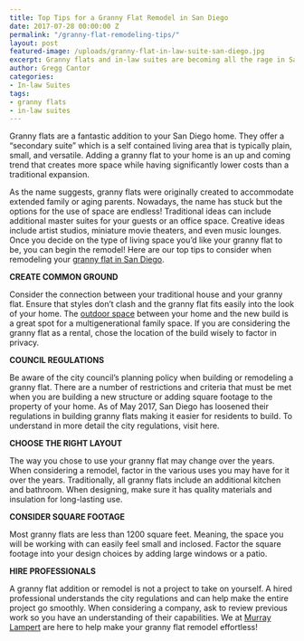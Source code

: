 ```yaml
---
title: Top Tips for a Granny Flat Remodel in San Diego
date: 2017-07-28 00:00:00 Z
permalink: "/granny-flat-remodeling-tips/"
layout: post
featured-image: /uploads/granny-flat-in-law-suite-san-diego.jpg
excerpt: Granny flats and in-law suites are becoming all the rage in San Diego. We share our top tips for your granny flat remodel in San Diego.
author: Gregg Cantor
categories:
- In-law Suites
tags:
- granny flats
- in-law suites
---
```


Granny flats are a fantastic addition to your San Diego home. They offer a “secondary suite” which is a self contained living area that is typically plain, small, and versatile. Adding a granny flat to your home is an up and coming trend that creates more space while having significantly lower costs than a traditional expansion.

As the name suggests, granny flats were originally created to accommodate extended family or aging parents. Nowadays, the name has stuck but the options for the use of space are endless! Traditional ideas can include additional master suites for your guests or an office space. Creative ideas include artist studios, miniature movie theaters, and even music lounges. Once you decide on the type of living space you’d like your granny flat to be, you can begin the remodel! Here are our top tips to consider when remodeling your [granny flat in San Diego](/san-diego-in-law-suites).

**CREATE COMMON GROUND**

Consider the connection between your traditional house and your granny flat. Ensure that styles don’t clash and the granny flat fits easily into the look of your home. The [outdoor space](/san-diego-outdoor-living-space-design) between your home and the new build is a great spot for a multigenerational family space. If you are considering the granny flat as a rental, chose the location of the build wisely to factor in privacy.

**COUNCIL REGULATIONS**

Be aware of the city council’s planning policy when building or remodeling a granny flat. There are a number of restrictions and criteria that must be met when you are building a new structure or adding square footage to the property of your home. As of May 2017, San Diego has loosened their regulations in building granny flats making it easier for residents to build. To understand in more detail the city regulations, visit here.

**CHOOSE THE RIGHT LAYOUT**

The way you chose to use your granny flat may change over the years. When considering a remodel, factor in the various uses you may have for it over the years. Traditionally, all granny flats include an additional kitchen and bathroom. When designing, make sure it has quality materials and insulation for long-lasting use.

**CONSIDER SQUARE FOOTAGE**

Most granny flats are less than 1200 square feet. Meaning, the space you will be working with can easily feel small and inclosed. Factor the square footage into your design choices by adding large windows or a patio.

**HIRE PROFESSIONALS**

A granny flat addition or remodel is not a project to take on yourself. A hired professional understands the city regulations and can help make the entire project go smoothly. When considering a company, ask to review previous work so you have an understanding of their capabilities. We at [Murray Lampert](/) are here to help make your granny flat remodel effortless!

